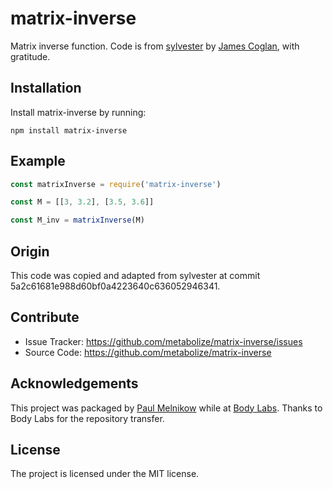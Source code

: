 # matrix-inverse

Matrix inverse function. Code is from [sylvester][] by [James Coglan][], with
gratitude.

## Installation

Install matrix-inverse by running:

    npm install matrix-inverse

## Example

```js
const matrixInverse = require('matrix-inverse')

const M = [[3, 3.2], [3.5, 3.6]]

const M_inv = matrixInverse(M)
```

## Origin

This code was copied and adapted from sylvester at commit
5a2c61681e988d60bf0a4223640c636052946341.

## Contribute

- Issue Tracker: https://github.com/metabolize/matrix-inverse/issues
- Source Code: https://github.com/metabolize/matrix-inverse

## Acknowledgements

This project was packaged by [Paul Melnikow][] while at [Body Labs][]. Thanks
to Body Labs for the repository transfer.

## License

The project is licensed under the MIT license.

[sylvester]: https://github.com/jcoglan/sylvester
[paul melnikow]: https://github.com/paulmelnikow
[body labs]: https://github.com/bodylabs
[james coglan]: http://jcoglan.com/
